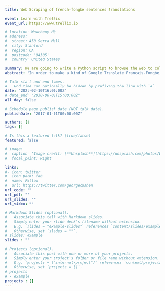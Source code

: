 ```yaml
---
title: Web Scraping of french-fongbe sentences translations

event: Learn with Trellix
event_url: https://www.trellix.io

# location: Wowchemy HQ
# address:
#  street: 450 Serra Mall
#  city: Stanford
#  region: CA
#  postcode: '94305'
#  country: United States

summary: We are going to write a Python script to browse the web to collect sentences in the Fongbe language and their French translation in order to create a French-fongbe Translator.
abstract: "In order to make a kind of Google Translate Francais-Fongbe, we need well-structured data of Fongbe sentences and their French translation to train our artificial intelligence. Since we do not have such data, we are planning to do <a href='https://www.parsehub.com/blog/what-is-web-scraping/' target='_blank'>Web Scraping</a> to collect it. In this session, we will write a Python script that will browse the web to collect Fongbe language sentences and their French translation."

# Talk start and end times.
#   End time can optionally be hidden by prefixing the line with `#`.
date: "2021-02-10T16:00:00Z"
# date_end: "2030-06-01T15:00:00Z"
all_day: false

# Schedule page publish date (NOT talk date).
publishDate: "2017-01-01T00:00:00Z"

authors: []
tags: []

# Is this a featured talk? (true/false)
featured: false

# image:
#  caption: 'Image credit: [**Unsplash**](https://unsplash.com/photos/bzdhc5b3Bxs)'
#  focal_point: Right

links:
#- icon: twitter
#  icon_pack: fab
#  name: Follow
#  url: https://twitter.com/georgecushen
url_code: ""
url_pdf: ""
url_slides: ""
url_video: ""

# Markdown Slides (optional).
#   Associate this talk with Markdown slides.
#   Simply enter your slide deck's filename without extension.
#   E.g. `slides = "example-slides"` references `content/slides/example-slides.md`.
#   Otherwise, set `slides = ""`.
# slides: example
slides : ""

# Projects (optional).
#   Associate this post with one or more of your projects.
#   Simply enter your project's folder or file name without extension.
#   E.g. `projects = ["internal-project"]` references `content/project/deep-learning/index.md`.
#   Otherwise, set `projects = []`.
# projects:
# - example
projects : []
---
```

